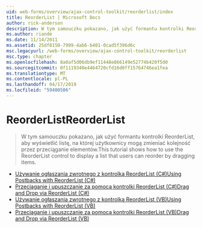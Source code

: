 ```yaml
---
uid: web-forms/overview/ajax-control-toolkit/reorderlist/index
title: ReorderList | Microsoft Docs
author: rick-anderson
description: W tym samouczku pokazano, jak użyć formantu kontrolki ReorderList, aby wyświetlić listę, na której użytkownicy mogą zmieniać kolejność przez przeciąganie elementów.
ms.author: riande
ms.date: 11/14/2011
ms.assetid: 25df8150-7999-4ab6-b401-0cad5f396d6c
msc.legacyurl: /web-forms/overview/ajax-control-toolkit/reorderlist
msc.type: chapter
ms.openlocfilehash: 8a0af5d06db9ef11448e866149e52774b420f5d0
ms.sourcegitcommit: 0f1119340e4464720cfd16d0ff15764746ea1fea
ms.translationtype: MT
ms.contentlocale: pl-PL
ms.lasthandoff: 04/17/2019
ms.locfileid: "59400506"
---
```

# <a name="reorderlist"></a><span data-ttu-id="a460a-103">ReorderList</span><span class="sxs-lookup"><span data-stu-id="a460a-103">ReorderList</span></span>

> <span data-ttu-id="a460a-104">W tym samouczku pokazano, jak użyć formantu kontrolki ReorderList, aby wyświetlić listę, na której użytkownicy mogą zmieniać kolejność przez przeciąganie elementów.</span><span class="sxs-lookup"><span data-stu-id="a460a-104">This tutorial shows how to use the ReorderList control to display a list that users can reorder by dragging items.</span></span>


- [<span data-ttu-id="a460a-105">Używanie ogłaszania zwrotnego z kontrolką ReorderList (C#)</span><span class="sxs-lookup"><span data-stu-id="a460a-105">Using Postbacks with ReorderList (C#)</span></span>](using-postbacks-with-reorderlist-cs.md)
- [<span data-ttu-id="a460a-106">Przeciąganie i upuszczanie za pomocą kontrolki ReorderList (C#)</span><span class="sxs-lookup"><span data-stu-id="a460a-106">Drag and Drop via ReorderList (C#)</span></span>](drag-and-drop-via-reorderlist-cs.md)
- [<span data-ttu-id="a460a-107">Używanie ogłaszania zwrotnego z kontrolką ReorderList (VB)</span><span class="sxs-lookup"><span data-stu-id="a460a-107">Using Postbacks with ReorderList (VB)</span></span>](using-postbacks-with-reorderlist-vb.md)
- [<span data-ttu-id="a460a-108">Przeciąganie i upuszczanie za pomocą kontrolki ReorderList (VB)</span><span class="sxs-lookup"><span data-stu-id="a460a-108">Drag and Drop via ReorderList (VB)</span></span>](drag-and-drop-via-reorderlist-vb.md)

